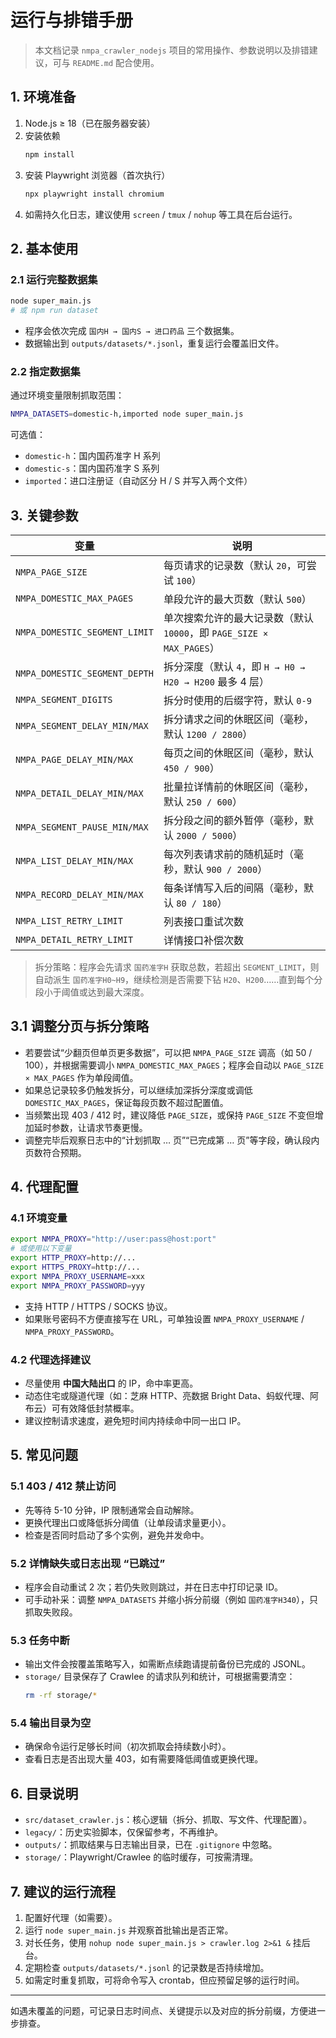 # 运行与排错手册

> 本文档记录 `nmpa_crawler_nodejs` 项目的常用操作、参数说明以及排错建议，可与 `README.md` 配合使用。

## 1. 环境准备

1. Node.js ≥ 18（已在服务器安装）
2. 安装依赖
   ```bash
   npm install
   ```
3. 安装 Playwright 浏览器（首次执行）
   ```bash
   npx playwright install chromium
   ```
4. 如需持久化日志，建议使用 `screen` / `tmux` / `nohup` 等工具在后台运行。

## 2. 基本使用

### 2.1 运行完整数据集
```bash
node super_main.js
# 或 npm run dataset
```
- 程序会依次完成 `国内H → 国内S → 进口药品` 三个数据集。
- 数据输出到 `outputs/datasets/*.jsonl`，重复运行会覆盖旧文件。

### 2.2 指定数据集
通过环境变量限制抓取范围：
```bash
NMPA_DATASETS=domestic-h,imported node super_main.js
```
可选值：
- `domestic-h`：国内国药准字 H 系列
- `domestic-s`：国内国药准字 S 系列
- `imported`：进口注册证（自动区分 H / S 并写入两个文件）

## 3. 关键参数

| 变量 | 说明 |
| --- | --- |
| `NMPA_PAGE_SIZE` | 每页请求的记录数（默认 `20`，可尝试 `100`） |
| `NMPA_DOMESTIC_MAX_PAGES` | 单段允许的最大页数（默认 `500`） |
| `NMPA_DOMESTIC_SEGMENT_LIMIT` | 单次搜索允许的最大记录数（默认 `10000`，即 `PAGE_SIZE × MAX_PAGES`） |
| `NMPA_DOMESTIC_SEGMENT_DEPTH` | 拆分深度（默认 `4`，即 `H → H0 → H20 → H200` 最多 4 层） |
| `NMPA_SEGMENT_DIGITS` | 拆分时使用的后缀字符，默认 `0-9` |
| `NMPA_SEGMENT_DELAY_MIN/MAX` | 拆分请求之间的休眠区间（毫秒，默认 `1200 / 2800`） |
| `NMPA_PAGE_DELAY_MIN/MAX` | 每页之间的休眠区间（毫秒，默认 `450 / 900`） |
| `NMPA_DETAIL_DELAY_MIN/MAX` | 批量拉详情前的休眠区间（毫秒，默认 `250 / 600`） |
| `NMPA_SEGMENT_PAUSE_MIN/MAX` | 拆分段之间的额外暂停（毫秒，默认 `2000 / 5000`） |
| `NMPA_LIST_DELAY_MIN/MAX` | 每次列表请求前的随机延时（毫秒，默认 `900 / 2000`） |
| `NMPA_RECORD_DELAY_MIN/MAX` | 每条详情写入后的间隔（毫秒，默认 `80 / 180`） |
| `NMPA_LIST_RETRY_LIMIT` | 列表接口重试次数 |
| `NMPA_DETAIL_RETRY_LIMIT` | 详情接口补偿次数 |

> 拆分策略：程序会先请求 `国药准字H` 获取总数，若超出 `SEGMENT_LIMIT`，则自动派生 `国药准字H0~H9`，继续检测是否需要下钻 `H20`、`H200`……直到每个分段小于阈值或达到最大深度。

## 3.1 调整分页与拆分策略

- 若要尝试“少翻页但单页更多数据”，可以把 `NMPA_PAGE_SIZE` 调高（如 50 / 100），并根据需要调小 `NMPA_DOMESTIC_MAX_PAGES`；程序会自动以 `PAGE_SIZE × MAX_PAGES` 作为单段阈值。
- 如果总记录较多仍触发拆分，可以继续加深拆分深度或调低 `DOMESTIC_MAX_PAGES`，保证每段页数不超过配置值。
- 当频繁出现 403 / 412 时，建议降低 `PAGE_SIZE`，或保持 `PAGE_SIZE` 不变但增加延时参数，让请求节奏更慢。
- 调整完毕后观察日志中的“计划抓取 … 页”“已完成第 … 页”等字段，确认段内页数符合预期。

## 4. 代理配置

### 4.1 环境变量
```bash
export NMPA_PROXY="http://user:pass@host:port"
# 或使用以下变量
export HTTP_PROXY=http://...
export HTTPS_PROXY=http://...
export NMPA_PROXY_USERNAME=xxx
export NMPA_PROXY_PASSWORD=yyy
```
- 支持 HTTP / HTTPS / SOCKS 协议。
- 如果账号密码不方便直接写在 URL，可单独设置 `NMPA_PROXY_USERNAME` / `NMPA_PROXY_PASSWORD`。

### 4.2 代理选择建议
- 尽量使用 **中国大陆出口** 的 IP，命中率更高。
- 动态住宅或隧道代理（如：芝麻 HTTP、亮数据 Bright Data、蚂蚁代理、阿布云）可有效降低封禁概率。
- 建议控制请求速度，避免短时间内持续命中同一出口 IP。

## 5. 常见问题

### 5.1 403 / 412 禁止访问
- 先等待 5-10 分钟，IP 限制通常会自动解除。
- 更换代理出口或降低拆分阈值（让单段请求量更小）。
- 检查是否同时启动了多个实例，避免并发命中。

### 5.2 详情缺失或日志出现 “已跳过”
- 程序会自动重试 2 次；若仍失败则跳过，并在日志中打印记录 ID。
- 可手动补采：调整 `NMPA_DATASETS` 并缩小拆分前缀（例如 `国药准字H340`），只抓取失败段。

### 5.3 任务中断
- 输出文件会按覆盖策略写入，如需断点续跑请提前备份已完成的 JSONL。
- `storage/` 目录保存了 Crawlee 的请求队列和统计，可根据需要清空：
  ```bash
  rm -rf storage/*
  ```

### 5.4 输出目录为空
- 确保命令运行足够长时间（初次抓取会持续数小时）。
- 查看日志是否出现大量 403，如有需要降低阈值或更换代理。

## 6. 目录说明

- `src/dataset_crawler.js`：核心逻辑（拆分、抓取、写文件、代理配置）。
- `legacy/`：历史实验脚本，仅保留参考，不再维护。
- `outputs/`：抓取结果与日志输出目录，已在 `.gitignore` 中忽略。
- `storage/`：Playwright/Crawlee 的临时缓存，可按需清理。

## 7. 建议的运行流程

1. 配置好代理（如需要）。
2. 运行 `node super_main.js` 并观察首批输出是否正常。
3. 对长任务，使用 `nohup node super_main.js > crawler.log 2>&1 &` 挂后台。
4. 定期检查 `outputs/datasets/*.jsonl` 的记录数是否持续增加。
5. 如需定时重复抓取，可将命令写入 crontab，但应预留足够的运行时间。

---

如遇未覆盖的问题，可记录日志时间点、关键提示以及对应的拆分前缀，方便进一步排查。
